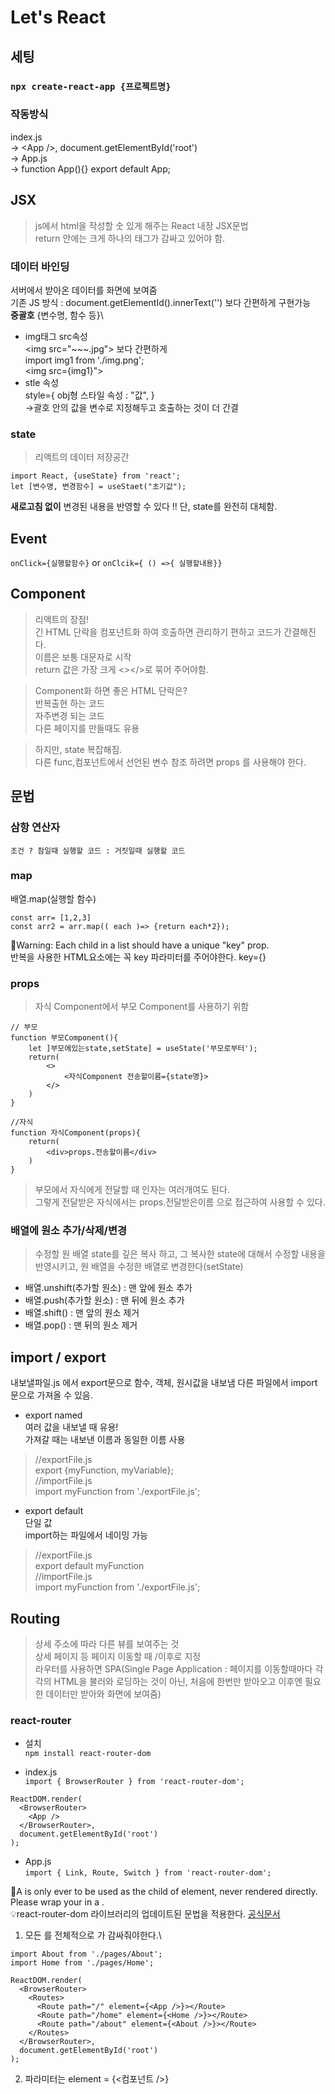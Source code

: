 # Let's React

## 세팅

### `npx create-react-app {프로젝트명}`

### 작동방식
index.js\
-> <App /\>, document.getElementById('root')\
-> App.js\
-> function App(){} export default App;

## JSX
>js에서 html을 작성할 숫 있게 해주는 React 내장 JSX문법\
return 안에는 크게 하나의 태그가 감싸고 있어야 함.

### 데이터 바인딩
서버에서 받아온 데이터를 화면에 보여줌\
기존 JS 방식 : document.getElementId().innerText('') 보다 간편하게 구현가능\
**중괄호** {변수명, 함수 등}\
* img태그 src속성\
<img src="~~~.jpg"\> 보다 간편하게 \
import img1 from './img.png'; \
 <img src={img1}"\>
* stle 속성\
style={ obj형 스타일 속성 : "값", }\
->괄호 안의 값을 변수로 지정해두고 호출하는 것이 더 간결

### state
>리액트의 데이터 저장공간

`import React, {useState} from 'react';`\
`let [변수명, 변경함수] = useStaet("초기값");`

**새로고침 없이** 변경된 내용을 반영할 수 있다 !!
단, state를 완전히 대체함.

## Event
``onClick={실행할함수}`` or ``onClcik={ () =>{ 실행할내용}}`` 

## Component
> 리액트의 장점!\
긴 HTML 단락을 컴포넌트화 하여 호출하면 관리하기 편하고 코드가 간결해진다.\
이름은 보통 대문자로 시작\
return 값은 가장 크게 <></>로 묶어 주어야함.

> Component화 하면 좋은 HTML 단락은?\
반복출현 하는 코드\
자주변경 되는 코드\
다른 페이지를 만들때도 유용

> 하지만, state 복잡해짐.\
다른 func,컴포넌트에서 선언된 변수 참조 하려면 props 를 사용해야 한다.

## 문법
### 삼항 연산자
`조건 ? 참일때 실행할 코드 : 거짓일때 실행할 코드`
### map
배열.map(실행할 함수)
```
const arr= [1,2,3]
const arr2 = arr.map(( each )=> {return each*2});
```
🚨Warning: Each child in a list should have a unique "key" prop.\
반복을 사용한 HTML요소에는 꼭 key 파라미터를 주어야한다. key={}

### props
> 자식 Component에서 부모 Component를 사용하기 위함
```
// 부모
function 부모Component(){
    let ]부모에있는state,setState] = useState('부모로부터');
    return(
        <>
            <자식Component 전송할이름={state명}>
        </>
    )
}

//자식
function 자식Component(props){
    return(
        <div>props.전송할이름</div>
    )
}
```
> 부모에서 자식에게 전달할 때 인자는 여러개여도 된다.\
그렇게 전달받은 자식에서는 props.전달받은이름 으로 접근하여 사용할 수 있다.


### 배열에 원소 추가/삭제/변경
> 수정할 원 배열 state를 깊은 복사 하고, 그 복사한 state에 대해서 수정할 내용을 반영시키고, 원 배열을 수정한 배열로 변경한다(setState)
* 배열.unshift(추가할 원소) : 맨 앞에 원소 추가
* 배열.push(추가할 원소) : 맨 뒤에 원소 추가
* 배열.shift() : 맨 앞의 원소 제거
* 배열.pop() : 맨 뒤의 원소 제거

## import / export
내보낼파일.js 에서 export문으로 함수, 객체, 원시값을 내보냄
다른 파일에서 import 문으로 가져올 수 있음.
* export named\
여러 값을 내보낼 때 유용!\
가져갈 때는 내보낸 이름과 동일한 이름 사용
>//exportFile.js \
export {myFunction, myVariable}; \
//importFile.js \
import myFunction from './exportFile.js';

* export default\
단일 값 \
import하는 파일에서 네이밍 가능
>//exportFile.js \
export default myFunction \
//importFile.js \
import myFunction from './exportFile.js';

## Routing
>상세 주소에 따라 다른 뷰를 보여주는 것 \
상세 페이지 등 페이지 이동할 때 /이후로 지정\
> 라우터를 사용하면 SPA(Single Page Application : 페이지를 이동할때마다 각각의 HTML을 불러와 로딩하는 것이 아닌, 처음에 한번만 받아오고 이후엔 필요한 데이터만 받아와 화면에 보여줌)

### react-router
* 설치\
`npm install react-router-dom`

* index.js \
`import { BrowserRouter } from 'react-router-dom';`
```
ReactDOM.render(
  <BrowserRouter>
    <App />
  </BrowserRouter>,
  document.getElementById('root')
);
```

* App.js \
`import { Link, Route, Switch } from 'react-router-dom';`

🚨A <Route> is only ever to be used as the child of <Routes> element, never rendered directly. Please wrap your <Route> in a <Routes>.\
💡react-router-dom 라이브러리의 업데이트된 문법을 적용한다. <a href="https://reactrouter.com/docs/en/v6/getting-started/overview#configuring-routes">공식문서</a>
1. 모든 <Route>를 전체적으로 <Routes>가 감싸줘야한다.\
```
import About from './pages/About';
import Home from './pages/Home';

ReactDOM.render(
  <BrowserRouter>
    <Routes>
      <Route path="/" element={<App />}></Route>
      <Route path="/home" element={<Home />}></Route>
      <Route path="/about" element={<About />}></Route>
    </Routes>
  </BrowserRouter>,
  document.getElementById('root')
);
```
2. 파라미터는 element = {<컴포넌트 />}